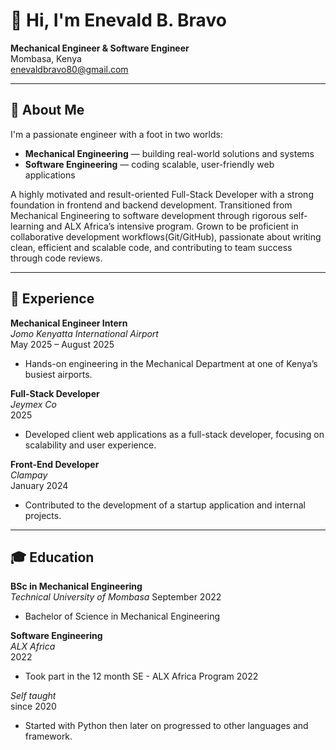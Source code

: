 # 👋 Hi, I'm Enevald B. Bravo

**Mechanical Engineer & Software Engineer**  
Mombasa, Kenya  
enevaldbravo80@gmail.com

---

## 🚀 About Me

I'm a passionate engineer with a foot in two worlds:  
- **Mechanical Engineering** — building real-world solutions and systems  
- **Software Engineering** — coding scalable, user-friendly web applications

A highly motivated and result-oriented Full-Stack Developer with a strong foundation in
frontend and backend development. Transitioned from Mechanical Engineering to software
development through rigorous self-learning and ALX Africa’s intensive program. Grown to
be proficient in collaborative development workflows(Git/GitHub), passionate about
writing clean, efficient and scalable code, and contributing to team success through code
reviews.

---

## 💼 Experience

**Mechanical Engineer Intern**  
*Jomo Kenyatta International Airport*  
May 2025 – August 2025  
- Hands-on engineering in the Mechanical Department at one of Kenya’s busiest airports.

**Full-Stack Developer**  
*Jeymex Co*  
2025  
- Developed client web applications as a full-stack developer, focusing on scalability and user experience.

**Front-End Developer**  
*Clampay*  
January 2024  
- Contributed to the development of a startup application and internal projects.

---

## 🎓 Education

**BSc in Mechanical Engineering**  
*Technical University of Mombasa*
September 2022
- Bachelor of Science in Mechanical Engineering

**Software Engineering**  
*ALX Africa*      
2022    
- Took part in the 12 month SE - ALX Africa Program 2022
  
*Self taught*     
since 2020
- Started with Python then later on progressed to other languages and framework.     


<!--
Add your featured projects, social links, or a favorite quote here!
-->
